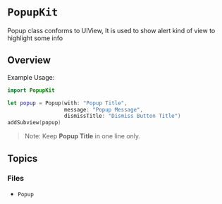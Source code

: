 # ``PopupKit``

Popup class conforms to UIView, It is used to show alert kind of view to highlight some info


## Overview

Example Usage:

```swift
import PopupKit

let popup = Popup(with: "Popup Title", 
                  message: "Popup Message", 
                  dismissTitle: "Dismiss Button Title")
addSubview(popup)

```

> Note: Keep **Popup Title** in one line only.

## Topics

### Files

- ``Popup``
